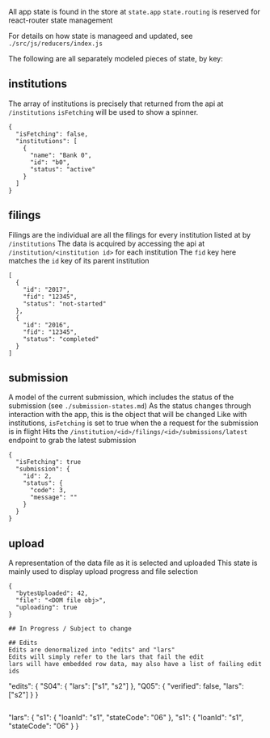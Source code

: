 All app state is found in the store at `state.app`
`state.routing` is reserved for react-router state management

For details on how state is manageed and updated, see `./src/js/reducers/index.js`

The following are all separately modeled pieces of state, by key:

## institutions
The array of institutions is precisely that returned from the api at `/institutions`
`isFetching` will be used to show a spinner.

```
{
  "isFetching": false,
  "institutions": [
    {
      "name": "Bank 0",
      "id": "b0",
      "status": "active"
    }
  ]
}
```

## filings
Filings are the individual are all the filings for every institution listed at by `/institutions`
The data is acquired by accessing the api at `/institution/<institution id>` for each institution
The `fid` key here matches the `id` key of its parent institution

```
[
  {
    "id": "2017",
    "fid": "12345",
    "status": "not-started"
  },
  {
    "id": "2016",
    "fid": "12345",
    "status": "completed"
  }
]
```

## submission
A model of the current submission, which includes the status of the submission (see `./submission-states.md`)
As the status changes through interaction with the app, this is the object that will be changed
Like with institutions, `isFetching` is set to true when the a request for the submission is in flight
Hits the `/institution/<id>/filings/<id>/submissions/latest` endpoint to grab the latest submission

```
{
  "isFetching": true
  "submission": {
    "id": 2,
    "status": {
      "code": 3,
      "message": ""
    }
  }
}
```

## upload
A representation of the data file as it is selected and uploaded
This state is mainly used to display upload progress and file selection

```
{
  "bytesUploaded": 42,
  "file": "<DOM file obj>",
  "uploading": true
}

## In Progress / Subject to change

## Edits
Edits are denormalized into "edits" and "lars"
Edits will simply refer to the lars that fail the edit
lars will have embedded row data, may also have a list of failing edit ids

```
"edits": {
  "S04": {
    "lars": ["s1", "s2"]
  },
  "Q05": {
    "verified": false,
    "lars": ["s2"]
  }
}
```

```
"lars": {
  "s1": {
    "loanId": "s1",
    "stateCode": "06"
  },
  "s1": {
    "loanId": "s1",
    "stateCode": "06"
  }
}
```
